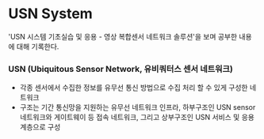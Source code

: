 # USN System
'USN 시스템 기초실습 및 응용 - 영상 복합센서 네트워크 솔루션'을 보며 공부한 내용에 대해 기록한다.

### USN (Ubiquitous Sensor Network, 유비쿼터스 센서 네트워크)
- 각종 센서에서 수집한 정보를 유무선 통신 방법으로 수집 처리 할 수 있게 구성한 네트워크
- 구조는 기간 통신망을 지원하는 유무선 네트워크 인프라, 하부구조인 USN sensor 네트워크와 게이트웨이 등 접속 네트워크, 그리고 상부구조인 USN 서비스 및 응용 계층으로 구성
